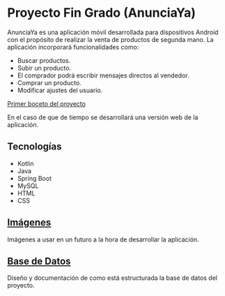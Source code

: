 # Proyecto Fin Grado (AnunciaYa) 
AnunciaYa es una aplicación móvil desarrollada para dispositivos Android con el propósito de realizar la venta de productos de segunda mano.
La aplicación incorporará funcionalidades como:
- Buscar productos.
- Subir un producto.
- El comprador podrá escribir mensajes directos al vendedor.
- Comprar un producto.
- Modificar ajustes del usuario.

[Primer boceto del proyecto](https://www.figma.com/file/MJ1llZk649uG6r058mcenB/Proyecto-Integrado?type=design&node-id=0%3A1&mode=design&t=urshKbtesWvPpu0p-1)

En el caso de que de tiempo se desarrollará una versión web de la aplicación.

## Tecnologías
- Kotlin
- Java
- Spring Boot
- MySQL
- HTML
- CSS

## [Imágenes](/images/)
Imágenes a usar en un futuro a la hora de desarrollar la aplicación.
## [Base de Datos](/bd/)
Diseño y documentación de como está estructurada la base de datos del proyecto.
